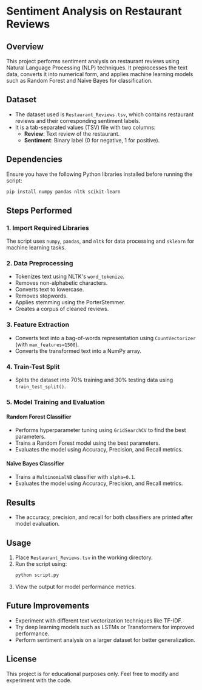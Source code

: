 # Sentiment Analysis on Restaurant Reviews

## Overview
This project performs sentiment analysis on restaurant reviews using Natural Language Processing (NLP) techniques. It preprocesses the text data, converts it into numerical form, and applies machine learning models such as Random Forest and Naïve Bayes for classification.

## Dataset
- The dataset used is `Restaurant_Reviews.tsv`, which contains restaurant reviews and their corresponding sentiment labels.
- It is a tab-separated values (TSV) file with two columns:
  - **Review**: Text review of the restaurant.
  - **Sentiment**: Binary label (0 for negative, 1 for positive).

## Dependencies
Ensure you have the following Python libraries installed before running the script:
```bash
pip install numpy pandas nltk scikit-learn
```

## Steps Performed
### 1. Import Required Libraries
The script uses `numpy`, `pandas`, and `nltk` for data processing and `sklearn` for machine learning tasks.

### 2. Data Preprocessing
- Tokenizes text using NLTK's `word_tokenize`.
- Removes non-alphabetic characters.
- Converts text to lowercase.
- Removes stopwords.
- Applies stemming using the PorterStemmer.
- Creates a corpus of cleaned reviews.

### 3. Feature Extraction
- Converts text into a bag-of-words representation using `CountVectorizer` (with `max_features=1500`).
- Converts the transformed text into a NumPy array.

### 4. Train-Test Split
- Splits the dataset into 70% training and 30% testing data using `train_test_split()`.

### 5. Model Training and Evaluation
#### **Random Forest Classifier**
- Performs hyperparameter tuning using `GridSearchCV` to find the best parameters.
- Trains a Random Forest model using the best parameters.
- Evaluates the model using Accuracy, Precision, and Recall metrics.

#### **Naïve Bayes Classifier**
- Trains a `MultinomialNB` classifier with `alpha=0.1`.
- Evaluates the model using Accuracy, Precision, and Recall metrics.

## Results
- The accuracy, precision, and recall for both classifiers are printed after model evaluation.

## Usage
1. Place `Restaurant_Reviews.tsv` in the working directory.
2. Run the script using:
   ```bash
   python script.py
   ```
3. View the output for model performance metrics.

## Future Improvements
- Experiment with different text vectorization techniques like TF-IDF.
- Try deep learning models such as LSTMs or Transformers for improved performance.
- Perform sentiment analysis on a larger dataset for better generalization.

## License
This project is for educational purposes only. Feel free to modify and experiment with the code.

